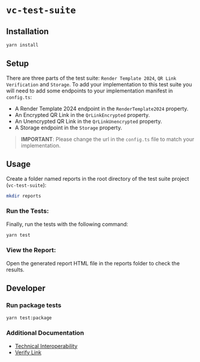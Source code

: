 # `vc-test-suite`

## Installation

```bash
yarn install
```

## Setup

There are three parts of the test suite: `Render Template 2024`, `QR Link Verification` and `Storage`. To add your implementation to this test suite you will need to add some endpoints to your implementation manifest in `config.ts`:

- A Render Template 2024 endpoint in the `RenderTemplate2024` property.
- An Encrypted QR Link in the `QrLinkEncrypted` property.
- An Unencrypted QR Link in the `QrLinkUnencrypted` property.
- A Storage endpoint in the `Storage` property.

> **IMPORTANT**: Please change the url in the `config.ts` file to match your implementation.

## Usage

Create a folder named reports in the root directory of the test suite project (`vc-test-suite`):

```bash
mkdir reports
```

### Run the Tests:

Finally, run the tests with the following command:

```bash
yarn test
```

### View the Report:

Open the generated report HTML file in the reports folder to check the results.

## Developer

### Run package tests

```bash
yarn test:package
```

### Additional Documentation

- [Technical Interoperability](https://uncefact.github.io/tests-untp/docs/test-suites/technical-interoperability/)
- [Verify Link](https://uncefact.github.io/tests-untp/docs/mock-apps/common/verify-link)
